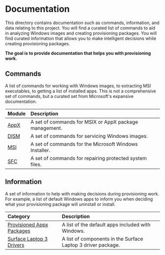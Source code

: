 # Documentation

This directory contains documentation such as commands, information, and data relating to this project.
You will find a curated list of commands to aid in analyzing Windows images and creating provisioning packages.
You will find curated information that allows you to make intelligent decisions while creating provisioning packages.

**The goal is to provide documentation that helps you with provisioning work.**

## Commands

A list of commands for working with Windows images, to extracting MSI executables, to getting a list of installed apps.
This is not a comprehensive set of commands, but a curated set from Microsoft's expansive documentation.

| Module          | Description                                             |
|:----------------|:--------------------------------------------------------|
| [AppX](appx.md) | A set of commands for MSIX or AppX package management.  |
| [DISM](dism.md) | A set of commands for servicing Windows images.         |
| [MSI](msi.md)   | A set of commands for the Microsoft Windows Installer.  |
| [SFC](sfc.md)   | A set of commands for repairing protected system files. |

## Information

A set of information to help with making decisions during provisioning work.
For example, a list of default Windows apps to inform you when deciding what your provisioning package will uninstall or install.

| Category                                               | Description                                                  |
|:-------------------------------------------------------|:-------------------------------------------------------------|
| [Provisioned Appx Packages](provisioned-appx-packages) | A list of the default apps included with Windows.            |
| [Surface Laptop 3 Drivers](surface-laptop-3)           | A list of components in the Surface Laptop 3 driver package. |